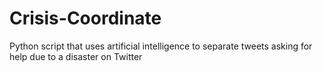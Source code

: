 # Crisis-Coordinate
Python script that uses artificial intelligence to separate tweets asking for help due to a disaster on Twitter
